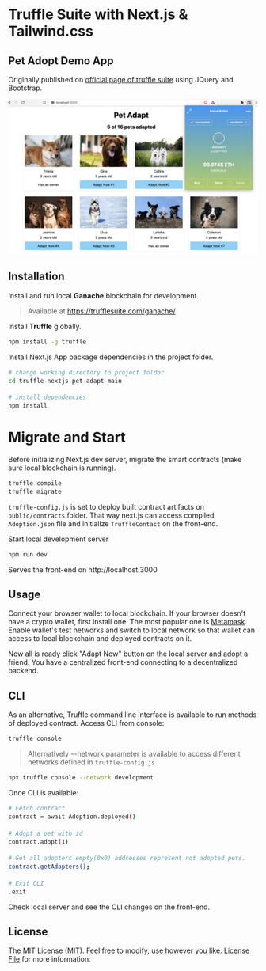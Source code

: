 # Truffle Suite with Next.js & Tailwind.css 

## Pet Adopt Demo App

Originally published on [official page of truffle suite]( https://trufflesuite.com/tutorial/) using JQuery and Bootstrap.

![screenshot](screenshot.jpg)



## Installation

Install and run local **Ganache** blockchain for development.

> Available at https://trufflesuite.com/ganache/



Install **Truffle** globally.

```bash
npm install -g truffle
```



Install Next.js App package dependencies in the project folder.

```bash
# change working directory to project folder
cd truffle-nextjs-pet-adapt-main

# install dependencies
npm install
```


# Migrate and Start



Before initializing Next.js dev server, migrate the smart contracts (make sure local blockchain is running).

```bash
truffle compile
truffle migrate
```

`truffle-config.js` is set to deploy built contract artifacts on `public/contracts` folder.
That way next.js can access compiled `Adoption.json` file and initialize `TruffleContact` on the front-end.



Start local development server

```bash
npm run dev
```

Serves the front-end on http://localhost:3000



## Usage

Connect your browser wallet to local blockchain. If your browser doesn't have a crypto wallet, first install one.
The most popular one is  [Metamask](https://metamask.io/). Enable wallet's test networks and switch to local network
so that wallet can access to local blockchain and deployed contracts on it.

Now all is ready click "Adapt Now" button on the local server and adopt a friend. 
You have a centralized front-end connecting to a decentralized backend.



## CLI

As an alternative, Truffle command line interface is available to run methods of deployed contract. Access CLI from console:

```bash
truffle console
```
> Alternatively --network parameter is available to access different networks defined in `truffle-config.js`

```bash
npx truffle console --network development
```


Once CLI is available:

```bash
# Fetch contract
contract = await Adoption.deployed()

# Adopt a pet with id
contract.adopt(1)

# Get all adopters empty(0x0) addresses represent not adopted pets.
contract.getAdopters();

# Exit CLI
.exit
```



Check local server and see the CLI changes on the front-end.



## License

The MIT License (MIT). Feel free to modify, use however you like. [License File](LICENSE.md) for more information.

